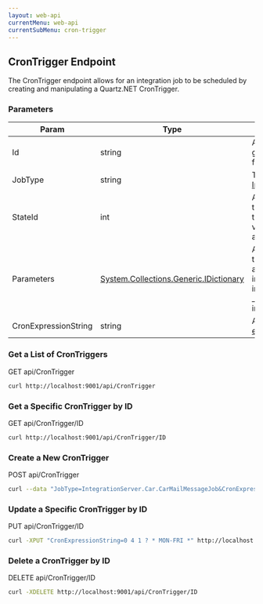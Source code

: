 ```yaml
---
layout: web-api
currentMenu: web-api
currentSubMenu: cron-trigger
---
```


## CronTrigger Endpoint

The CronTrigger endpoint allows for an integration job to be scheduled by creating and manipulating a Quartz.NET CronTrigger.

### Parameters

<div class="table-responsive">
<table class="table table-bordered">
<thead><tr><th>Param</th><th>Type</th><th>Details</th></tr></thead>
<tbody>
    <tr><td>Id</td><td><span class="label label-info">string</span></td>
        <td>A unique, auto-generated identifier for the trigger.</td>
    </tr>
    <tr><td>JobType</td><td><span class="label label-info">string</span></td>
        <td>The <a href="http://msdn.microsoft.com/en-us/library/system.type.fullname%28v=vs.110%29.aspx">FullName</a> of an <a href="integration-jobs.html">Integration Job</a> type.</td>
    </tr>
    <tr><td>StateId</td><td><span class="label label-danger">int</span></td>
        <td>An integer identifier that sets the state of the trigger. Valid values are 0 (active) and 1 (paused).</td>
    </tr>
    <tr>
        <td>Parameters</td>
        <td><a href="https://msdn.microsoft.com/en-us/library/s4ys34ea%28v=vs.110%29.aspx">System.Collections.Generic.IDictionary<string,string></a></td>
        <td>A key/value object that is made available to integration jobs that implement the _IParameterizedJob_ interface.</td>
    </tr>
    <tr><td>CronExpressionString</td><td><span class="label label-info">string</span></td>
    <td>A valid <a href="http://en.wikipedia.org/wiki/Cron#CRON_expression">cron expression</a>.</td>
    </tr>
</tbody>
</table>
</div>

### Get a List of CronTriggers
GET api/CronTrigger
```sh
curl http://localhost:9001/api/CronTrigger
```

### Get a Specific CronTrigger by ID
GET api/CronTrigger/ID
```sh
curl http://localhost:9001/api/CronTrigger/ID
```

### Create a New CronTrigger
POST api/CronTrigger
```sh
curl --data "JobType=IntegrationServer.Car.CarMailMessageJob&CronExpressionString=0 3 4 ? * MON-FRI *" http://localhost:9001/api/CronTrigger
```

### Update a Specific CronTrigger by ID
PUT api/CronTrigger/ID
```sh
curl -XPUT "CronExpressionString=0 4 1 ? * MON-FRI *" http://localhost:9001/api/CronTrigger/ID
```

### Delete a CronTrigger by ID
DELETE api/CronTrigger/ID
```sh
curl -XDELETE http://localhost:9001/api/CronTrigger/ID
```
